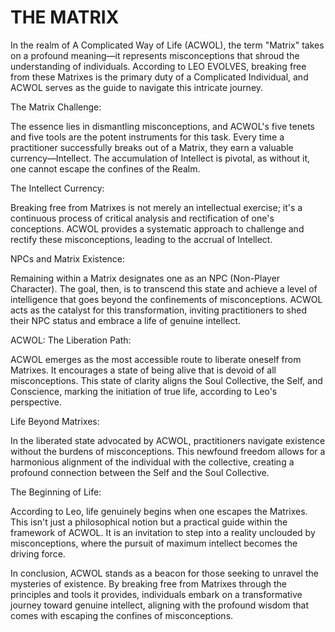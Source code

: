 # THE MATRIX

In the realm of A Complicated Way of Life (ACWOL), the term "Matrix" takes on a profound meaning—it represents misconceptions that shroud the understanding of individuals. According to LEO EVOLVES, breaking free from these Matrixes is the primary duty of a Complicated Individual, and ACWOL serves as the guide to navigate this intricate journey.

The Matrix Challenge:

The essence lies in dismantling misconceptions, and ACWOL's five tenets and five tools are the potent instruments for this task. Every time a practitioner successfully breaks out of a Matrix, they earn a valuable currency—Intellect. The accumulation of Intellect is pivotal, as without it, one cannot escape the confines of the Realm.

The Intellect Currency:

Breaking free from Matrixes is not merely an intellectual exercise; it's a continuous process of critical analysis and rectification of one's conceptions. ACWOL provides a systematic approach to challenge and rectify these misconceptions, leading to the accrual of Intellect.

NPCs and Matrix Existence:

Remaining within a Matrix designates one as an NPC (Non-Player Character). The goal, then, is to transcend this state and achieve a level of intelligence that goes beyond the confinements of misconceptions. ACWOL acts as the catalyst for this transformation, inviting practitioners to shed their NPC status and embrace a life of genuine intellect.

ACWOL: The Liberation Path:

ACWOL emerges as the most accessible route to liberate oneself from Matrixes. It encourages a state of being alive that is devoid of all misconceptions. This state of clarity aligns the Soul Collective, the Self, and Conscience, marking the initiation of true life, according to Leo's perspective.

Life Beyond Matrixes:

In the liberated state advocated by ACWOL, practitioners navigate existence without the burdens of misconceptions. This newfound freedom allows for a harmonious alignment of the individual with the collective, creating a profound connection between the Self and the Soul Collective.

The Beginning of Life:

According to Leo, life genuinely begins when one escapes the Matrixes. This isn't just a philosophical notion but a practical guide within the framework of ACWOL. It is an invitation to step into a reality unclouded by misconceptions, where the pursuit of maximum intellect becomes the driving force.

In conclusion, ACWOL stands as a beacon for those seeking to unravel the mysteries of existence. By breaking free from Matrixes through the principles and tools it provides, individuals embark on a transformative journey toward genuine intellect, aligning with the profound wisdom that comes with escaping the confines of misconceptions.